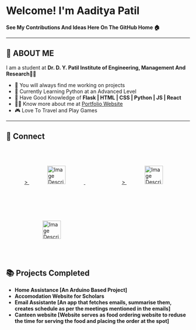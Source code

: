 # Welcome! I'm Aaditya Patil

**See My Contributions And Ideas Here On The GitHub Home 🏠**

---

## 👋 ABOUT ME

I am a student at **Dr. D. Y. Patil Institute of Engineering, Management And Research**👨‍🎓  
- 🚧 You will always find me working on projects
- 🐍 Currently Learning Python at an Advanced Level
- 🧠 Have Good Knowledge of **Flask | HTML | CSS | Python | JS |  React**
- 👨‍💻 Know more about me at [Portfolio Website](https://aadityap.pythonanywhere.com/)
- 🎮 Love To Travel and Play Games

---

## 🔗 Connect
<a href="https://leetcode.com/u/aadi_m/" style="margin:50px">>
<img src="https://cdn.worldvectorlogo.com/logos/leetcode-1.svg" alt="Image Description" width="50" height="50" style="margin:50px">
</a>
<a href="https://codolio.com/profile/Aaditya" style="margin:50px">>
<img src="https://codolio.com/codolio_assets/codolio.svg" alt="Image Description" width="50" height="50" style="margin:50px" >
</a>
<a href="www.linkedin.com/in/adityapatilm" style="margin:50px">
<img src="https://cdn.worldvectorlogo.com/logos/linkedin-icon-2.svg" alt="Image Description" width="50" height="50" style="margin:50px" >
</a>

## 📚 Projects Completed
-  **Home Assistance [An Arduino Based Project]**
-  **Accomodation Website for Scholars**
- **Email Assistante [An app that fetches emails, summarise them, creates schedule as per the meetings mentioned in the emails]**
- **Canteen website [Website serves as food ordering website to reduse the time for serving the food and placing the order at the spot]**

